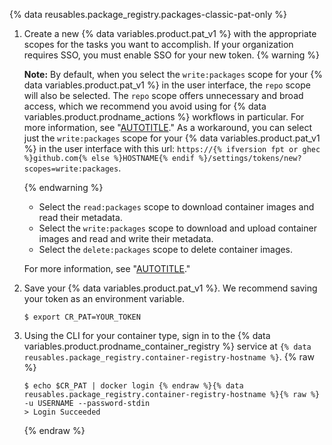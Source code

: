{% data reusables.package_registry.packages-classic-pat-only %}

1. Create a new {% data variables.product.pat_v1 %} with the appropriate scopes for the tasks you want to accomplish. If your organization requires SSO, you must enable SSO for your new token.
   {% warning %}

   **Note:** By default, when you select the `write:packages` scope for your {% data variables.product.pat_v1 %} in the user interface, the `repo` scope will also be selected. The `repo` scope offers unnecessary and broad access, which we recommend you avoid using for {% data variables.product.prodname_actions %} workflows in particular. For more information, see "[AUTOTITLE](/actions/security-guides/security-hardening-for-github-actions#considering-cross-repository-access)." As a workaround, you can select just the `write:packages` scope for your {% data variables.product.pat_v1 %} in the user interface with this url: `https://{% ifversion fpt or ghec %}github.com{% else %}HOSTNAME{% endif %}/settings/tokens/new?scopes=write:packages`.

   {% endwarning %}

   - Select the `read:packages` scope to download container images and read their metadata.
   - Select the `write:packages` scope to download and upload container images and read and write their metadata.
   - Select the `delete:packages` scope to delete container images.

   For more information, see "[AUTOTITLE](/authentication/keeping-your-account-and-data-secure/creating-a-personal-access-token)."

2. Save your {% data variables.product.pat_v1 %}. We recommend saving your token as an environment variable.
   ```shell
   $ export CR_PAT=YOUR_TOKEN
   ```
3. Using the CLI for your container type, sign in to the {% data variables.product.prodname_container_registry %} service at `{% data reusables.package_registry.container-registry-hostname %}`.
   {% raw %}
   ```shell
   $ echo $CR_PAT | docker login {% endraw %}{% data reusables.package_registry.container-registry-hostname %}{% raw %} -u USERNAME --password-stdin
   > Login Succeeded
   ```
   {% endraw %}
